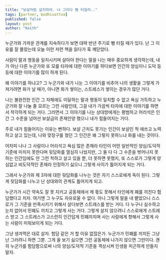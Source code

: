 ```yaml
---
title: "보살처럼 살지마라. 너 그러다 뻥 터질라.."
tags: [partner, bodhisattva]
published: false
layout: post
author: "Keith"
---
```


누군가와 가까운 관계를 지속하다가 보면 대략 반년 주기로 뻥 터질 때가 있다. 난 그 이유를 잘 몰랐는데 오늘 이런 저런 책을 읽다가 훅 깨닫았다.

사람이 말과 행동을 일치시키며 살아야 한다는 말을 나는 매우 중요하게 생각하는데, 내가 아닌 다른 누군가와 또 모를 타자에 대한 이야기를 하다보면 인간의 양심이니 도덕 등등에 대한 이야기를 많이 하게 된다.

왜 이야기를 하냐고? 그 누군가와 내가 나눈 그 이야기를 비추어 나의 생활을 그렇게 가져가려면 화가 날 때가, 아니면 화가 쌓이는, 스트레스가 쌓이는 경우가 많단 거다.

나는 불완전한 인간 그 자체에도 미달하는 말과 행동이 일치할 수 없고 욕심 가득하고 누군가와 잘 나눌 줄 모르는 그런 사람인데, 그걸 내가 가끔씩 타자에 대한 이야기를 하면서 착각하게 되는 거다. 그러면서 그 이야기를 나눈 상대방에게는 평범하고 어리석은 인간 그 수준을 넘어선 보살급의 존재인양 했으니 내가 힘들어지는 거다.

주로 내가 힘들어지는 이유는 뻔하다. 보살 근처도 못가는 인간이 보살인 척 애쓰고 노력하고 살고 있는데, 나와 맞장구를 쳤던 그 인간은 왜 그렇지 못하느냐 화를 내는 것이다.

어차피 나나 그 사람이나 어리석고 욕심 많은 존재라 타인이 어떤 일반적인 양심/도덕적 기준에 미치지 못한다며 뒷담화를 열심히 나눴지만, 그 둘 다 다 그 수준을 벗어나지 못하는 인간임에도 안 그런 척하고 살고 있을 뿐, 더 못하면 못했지, 또 스스로가 그렇게 양심없고 비도덕적인 존재라 인정하기 싫으니 그렇게 사이가 틀어지게 되는 거다.

그래서 누군가와 제 3자에 대한 뒷담화를 나누는 것은 자기 스스로에게 독이 된다. 그렇게 뒷담화를 나누고 난 상대와의 관계도 틀어지게 되고. 

누군가가 시간 약속도 잘 못 지키고 공동체에서 제 몫도 못해서 타인에게 폐를 끼친다 험담했다고 치자. 여기엔 그 누구도 자유로울 수 없다. 아니 그렇게 말을 내 뱉었으니 스스로가 그 기준을 만족시키기 위해서 살다보면 스트레스를 받는 거다. 다 누구나 실수하고 눈치 없어서 민폐도 끼치고 그렇게 사는 거다. 그렇게 살지 않으려니 스스로에게 스트레스 받고 그 스트레스가 고스란히 인간답게 민폐끼치며 사는 사람에게 향해서 그렇게 사는 사람이 미워보이게 되는 거다.

그냥 생겨먹은 대로 살자. 험담 같은 거 할 이유 없잖은가. 누군가가 민폐를 끼치든 그냥 난 그러려니 하면 그뿐. 그게 꼴 보기 싫으면 그런 공동체에 나가지 않으면 그만이다. 괜히 누군가를 험담함으로써 나의 양심/도덕적 기준을 격상시켜 인생을 피곤하게 만들지 말자.

